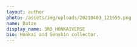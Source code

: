 ```yaml
---
layout: author
photo: /assets/img/uploads/20210403_121555.png
name: Datze
display_name: 3RD_HONKAIVERSE
bio: Honkai and Genshin collector.
---
```

